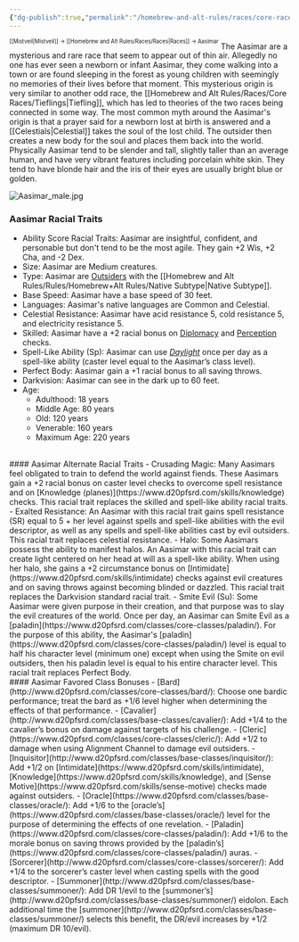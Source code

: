 ```yaml
---
{"dg-publish":true,"permalink":"/homebrew-and-alt-rules/races/core-races/aasimar/"}
---
```


<sup><sup>[[Mistveil\|Mistveil]] → [[Homebrew and Alt Rules/Races/Races\|Races]] → Aasimar</sup></sup>
The Aasimar are a mysterious and rare race that seem to appear out of thin air. Allegedly no one has ever seen a newborn or infant Aasimar, they come walking into a town or are found sleeping in the forest as young children with seemingly no memories of their lives before that moment. This mysterious origin is very similar to another odd race, the [[Homebrew and Alt Rules/Races/Core Races/Tieflings\|Tiefling]], which has led to theories of the two races being connected in some way. The most common myth around the Aasimar's origin is that a prayer said for a newborn lost at birth is answered and a [[Celestials\|Celestial]] takes the soul of the lost child. The outsider then creates a new body for the soul and places them back into the world. Physically Aasimar tend to be slender and tall, slightly taller than an average human, and have very vibrant features including porcelain white skin. They tend to have blonde hair and the iris of their eyes are usually bright blue or golden. 

![Aasimar_male.jpg](/img/user/Attachments/Aasimar_male.jpg)
### Aasimar Racial Traits
- Ability Score Racial Traits: Aasimar are insightful, confident, and personable but don't tend to be the most agile. They gain +2 Wis, +2 Cha, and -2 Dex.
- Size: Aasimar are Medium creatures.
- Type: Aasimar are [Outsiders](https://www.d20pfsrd.com/bestiary/rules-for-monsters/creature-types/#TOC-Outsider) with the [[Homebrew and Alt Rules/Rules/Homebrew+Alt Rules/Native Subtype\|Native Subtype]].
- Base Speed: Aasimar have a base speed of 30 feet.
- Languages: Aasimar's native languages are Common and Celestial.
- Celestial Resistance: Aasimar have acid resistance 5, cold resistance 5, and electricity resistance 5.
- Skilled: Aasimar have a +2 racial bonus on [Diplomacy](https://www.d20pfsrd.com/skills/diplomacy) and [Perception](https://www.d20pfsrd.com/skills/perception) checks.
- Spell-Like Ability (Sp): Aasimar can use [*Daylight*](https://www.d20pfsrd.com/magic/all-spells/d/daylight) once per day as a spell-like ability (caster level equal to the Aasimar’s class level).
- Perfect Body: Aasimar gain a +1 racial bonus to all saving throws.
- Darkvision: Aasimar can see in the dark up to 60 feet.
- Age:
    - Adulthood: 18 years
    - Middle Age: 80 years
    - Old: 120 years
    - Venerable: 160 years
    - Maximum Age: 220 years
<br>
#### Aasimar Alternate Racial Traits
- Crusading Magic: Many Aasimars feel obligated to train to defend the world against fiends. These Aasimars gain a +2 racial bonus on caster level checks to overcome spell resistance and on [Knowledge (planes)](https://www.d20pfsrd.com/skills/knowledge) checks. This racial trait replaces the skilled and spell-like ability racial traits.
- Exalted Resistance: An Aasimar with this racial trait gains spell resistance (SR) equal to 5 + her level against spells and spell-like abilities with the evil descriptor, as well as any spells and spell-like abilities cast by evil outsiders. This racial trait replaces celestial resistance.
- Halo: Some Aasimars possess the ability to manifest halos. An Aasimar with this racial trait can create light centered on her head at will as a spell-like ability. When using her halo, she gains a +2 circumstance bonus on [Intimidate](https://www.d20pfsrd.com/skills/intimidate) checks against evil creatures and on saving throws against becoming blinded or dazzled. This racial trait replaces the Darkvision standard racial trait.
- Smite Evil (Su): Some Aasimar were given purpose in their creation, and that purpose was to slay the evil creatures of the world. Once per day, an Aasimar can Smite Evil as a [paladin](https://www.d20pfsrd.com/classes/core-classes/paladin/). For the purpose of this ability, the Aasimar's [paladin](https://www.d20pfsrd.com/classes/core-classes/paladin/) level is equal to half his character level (minimum one) except when using the Smite on evil outsiders, then his paladin level is equal to his entire character level. This racial trait replaces Perfect Body.
<br>
#### Aasimar Favored Class Bonuses
- [Bard](http://www.d20pfsrd.com/classes/core-classes/bard/): Choose one bardic performance; treat the bard as +1/6 level higher when determining the effects of that performance.
- [Cavalier](http://www.d20pfsrd.com/classes/base-classes/cavalier/): Add +1/4 to the cavalier’s bonus on damage against targets of his challenge.
- [Cleric](https://www.d20pfsrd.com/classes/core-classes/cleric/): Add +1/2 to damage when using Alignment Channel to damage evil outsiders.
- [Inquisitor](http://www.d20pfsrd.com/classes/base-classes/inquisitor/): Add +1/2 on [Intimidate](https://www.d20pfsrd.com/skills/intimidate), [Knowledge](https://www.d20pfsrd.com/skills/knowledge), and [Sense Motive](https://www.d20pfsrd.com/skills/sense-motive) checks made against outsiders.
- [Oracle](https://www.d20pfsrd.com/classes/base-classes/oracle/): Add +1/6 to the [oracle’s](https://www.d20pfsrd.com/classes/base-classes/oracle/) level for the purpose of determining the effects of one revelation.
- [Paladin](https://www.d20pfsrd.com/classes/core-classes/paladin/): Add +1/6 to the morale bonus on saving throws provided by the [paladin’s](https://www.d20pfsrd.com/classes/core-classes/paladin/) auras.
- [Sorcerer](http://www.d20pfsrd.com/classes/core-classes/sorcerer/): Add +1/4 to the sorcerer’s caster level when casting spells with the good descriptor.
- [Summoner](http://www.d20pfsrd.com/classes/base-classes/summoner/): Add DR 1/evil to the [summoner’s](http://www.d20pfsrd.com/classes/base-classes/summoner/) eidolon. Each additional time the [summoner](http://www.d20pfsrd.com/classes/base-classes/summoner/) selects this benefit, the DR/evil increases by +1/2 (maximum DR 10/evil).